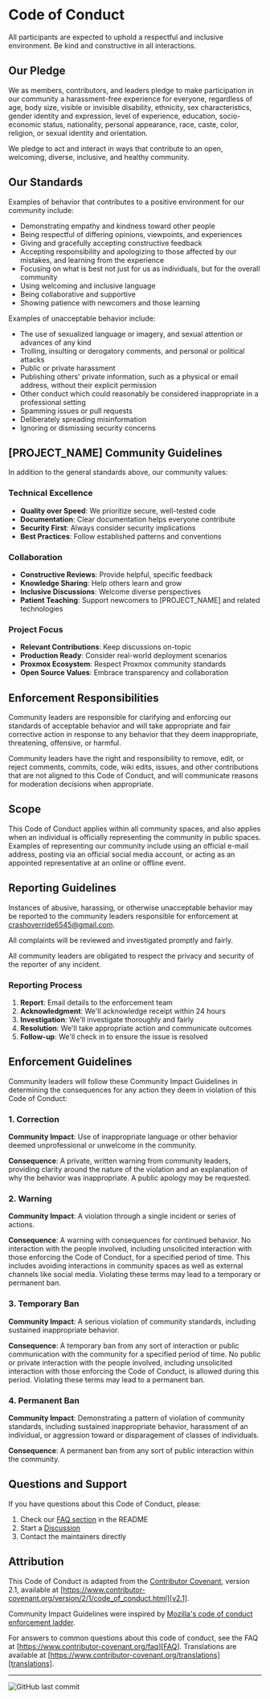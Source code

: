 # Code of Conduct

<!--
To use this template:
1. Copy to your repo root as CODE_OF_CONDUCT.md
2. Replace [REPO] and [PROJECT_NAME] as appropriate.
-->

All participants are expected to uphold a respectful and inclusive environment. Be kind and constructive in all interactions.

## Our Pledge

We as members, contributors, and leaders pledge to make participation in our
community a harassment-free experience for everyone, regardless of age, body
size, visible or invisible disability, ethnicity, sex characteristics, gender
identity and expression, level of experience, education, socio-economic status,
nationality, personal appearance, race, caste, color, religion, or sexual
identity and orientation.

We pledge to act and interact in ways that contribute to an open, welcoming,
diverse, inclusive, and healthy community.

## Our Standards

Examples of behavior that contributes to a positive environment for our
community include:

* Demonstrating empathy and kindness toward other people
* Being respectful of differing opinions, viewpoints, and experiences
* Giving and gracefully accepting constructive feedback
* Accepting responsibility and apologizing to those affected by our mistakes,
  and learning from the experience
* Focusing on what is best not just for us as individuals, but for the overall
  community
* Using welcoming and inclusive language
* Being collaborative and supportive
* Showing patience with newcomers and those learning

Examples of unacceptable behavior include:

* The use of sexualized language or imagery, and sexual attention or advances of
  any kind
* Trolling, insulting or derogatory comments, and personal or political attacks
* Public or private harassment
* Publishing others' private information, such as a physical or email address,
  without their explicit permission
* Other conduct which could reasonably be considered inappropriate in a
  professional setting
* Spamming issues or pull requests
* Deliberately spreading misinformation
* Ignoring or dismissing security concerns

## [PROJECT_NAME] Community Guidelines

In addition to the general standards above, our community values:

### Technical Excellence

* **Quality over Speed**: We prioritize secure, well-tested code
* **Documentation**: Clear documentation helps everyone contribute
* **Security First**: Always consider security implications
* **Best Practices**: Follow established patterns and conventions

### Collaboration

* **Constructive Reviews**: Provide helpful, specific feedback
* **Knowledge Sharing**: Help others learn and grow
* **Inclusive Discussions**: Welcome diverse perspectives
* **Patient Teaching**: Support newcomers to [PROJECT_NAME] and related technologies

### Project Focus

* **Relevant Contributions**: Keep discussions on-topic
* **Production Ready**: Consider real-world deployment scenarios
* **Proxmox Ecosystem**: Respect Proxmox community standards
* **Open Source Values**: Embrace transparency and collaboration

## Enforcement Responsibilities

Community leaders are responsible for clarifying and enforcing our standards of
acceptable behavior and will take appropriate and fair corrective action in
response to any behavior that they deem inappropriate, threatening, offensive,
or harmful.

Community leaders have the right and responsibility to remove, edit, or reject
comments, commits, code, wiki edits, issues, and other contributions that are
not aligned to this Code of Conduct, and will communicate reasons for moderation
decisions when appropriate.

## Scope

This Code of Conduct applies within all community spaces, and also applies when
an individual is officially representing the community in public spaces.
Examples of representing our community include using an official e-mail address,
posting via an official social media account, or acting as an appointed
representative at an online or offline event.

## Reporting Guidelines

Instances of abusive, harassing, or otherwise unacceptable behavior may be
reported to the community leaders responsible for enforcement at
crashoverride6545@gmail.com.

All complaints will be reviewed and investigated promptly and fairly.

All community leaders are obligated to respect the privacy and security of the
reporter of any incident.

### Reporting Process

1. **Report**: Email details to the enforcement team
2. **Acknowledgment**: We'll acknowledge receipt within 24 hours
3. **Investigation**: We'll investigate thoroughly and fairly
4. **Resolution**: We'll take appropriate action and communicate outcomes
5. **Follow-up**: We'll check in to ensure the issue is resolved

## Enforcement Guidelines

Community leaders will follow these Community Impact Guidelines in determining
the consequences for any action they deem in violation of this Code of Conduct:

### 1. Correction

**Community Impact**: Use of inappropriate language or other behavior deemed
unprofessional or unwelcome in the community.

**Consequence**: A private, written warning from community leaders, providing
clarity around the nature of the violation and an explanation of why the
behavior was inappropriate. A public apology may be requested.

### 2. Warning

**Community Impact**: A violation through a single incident or series of
actions.

**Consequence**: A warning with consequences for continued behavior. No
interaction with the people involved, including unsolicited interaction with
those enforcing the Code of Conduct, for a specified period of time. This
includes avoiding interactions in community spaces as well as external channels
like social media. Violating these terms may lead to a temporary or permanent
ban.

### 3. Temporary Ban

**Community Impact**: A serious violation of community standards, including
sustained inappropriate behavior.

**Consequence**: A temporary ban from any sort of interaction or public
communication with the community for a specified period of time. No public or
private interaction with the people involved, including unsolicited interaction
with those enforcing the Code of Conduct, is allowed during this period.
Violating these terms may lead to a permanent ban.

### 4. Permanent Ban

**Community Impact**: Demonstrating a pattern of violation of community
standards, including sustained inappropriate behavior, harassment of an
individual, or aggression toward or disparagement of classes of individuals.

**Consequence**: A permanent ban from any sort of public interaction within the
community.

## Questions and Support

If you have questions about this Code of Conduct, please:

1. Check our [FAQ section](../README.md#frequently-asked-questions) in the README
2. Start a [Discussion](https://github.com/basher83/[REPO]/discussions)
3. Contact the maintainers directly

## Attribution

This Code of Conduct is adapted from the [Contributor Covenant][homepage],
version 2.1, available at
[https://www.contributor-covenant.org/version/2/1/code_of_conduct.html][v2.1].

Community Impact Guidelines were inspired by
[Mozilla's code of conduct enforcement ladder][Mozilla CoC].

For answers to common questions about this code of conduct, see the FAQ at
[https://www.contributor-covenant.org/faq][FAQ]. Translations are available at
[https://www.contributor-covenant.org/translations][translations].

[homepage]: https://www.contributor-covenant.org
[v2.1]: https://www.contributor-covenant.org/version/2/1/code_of_conduct.html
[Mozilla CoC]: https://github.com/mozilla/diversity
[FAQ]: https://www.contributor-covenant.org/faq
[translations]: https://www.contributor-covenant.org/translations

---

![GitHub last commit](https://img.shields.io/github/last-commit/basher83/docs?path=mission-control%2Fgithub-templates%2FCODE_OF_CONDUCT.md&display_timestamp=committer)
